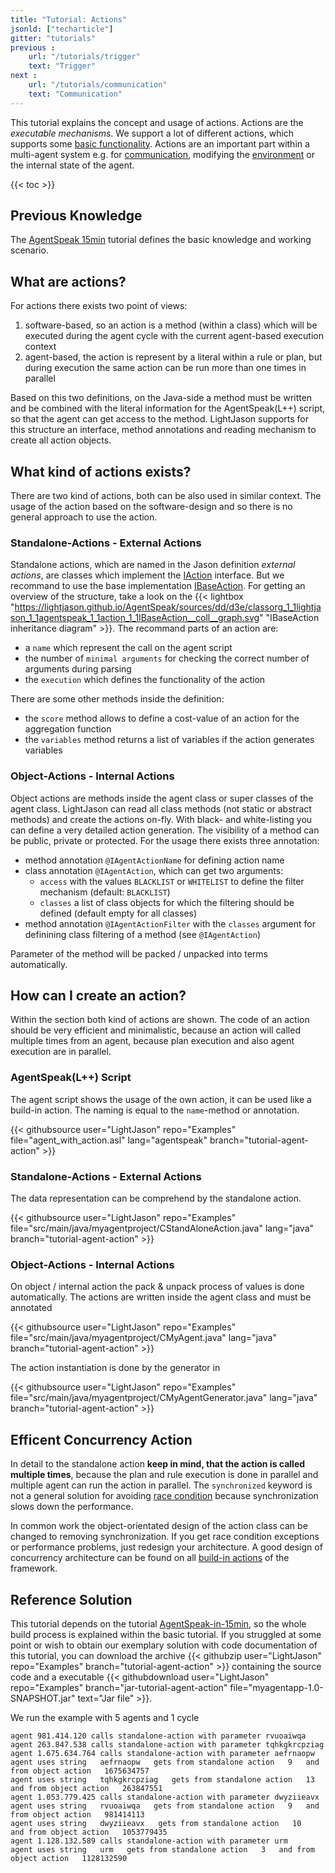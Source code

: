 ```yaml
---
title: "Tutorial: Actions"
jsonld: ["techarticle"]
gitter: "tutorials"
previous :
    url: "/tutorials/trigger"
    text: "Trigger" 
next :
    url: "/tutorials/communication"
    text: "Communication"     
---
```


This tutorial explains the concept and usage of actions. Actions are the _executable mechanisms_. We support a lot of different actions, which supports some [basic functionality](/knowledgebase/actions). Actions are an important part within a multi-agent system e.g. for [communication](/tutorials/communication), modifying the [environment](/tutorials/environment) or the internal state of the agent.

{{< toc >}}

## Previous Knowledge

The [AgentSpeak 15min](/tutorials/agentspeak-in-fifteen-minutes/) tutorial defines the basic knowledge and working scenario.

## What are actions?

For actions there exists two point of views:

1. software-based, so an action is a method (within a class) which will be executed during the agent cycle with the current agent-based execution context
2. agent-based, the action is represent by a literal within a rule or plan, but during execution the same action can be run more than one times in parallel

Based on this two definitions, on the Java-side a method must be written and be combined with the literal information for the AgentSpeak(L++) script, so that the agent can get access to the method. LightJason supports for this structure an interface, method annotations and reading mechanism to create all action objects.



## What kind of actions exists?

There are two kind of actions, both can be also used in similar context. The usage of the action based on the software-design and so there is no general approach to use the action.

### Standalone-Actions - External Actions

Standalone actions, which are named in the Jason definition _external actions_, are classes which implement the [IAction](https://lightjason.github.io/AgentSpeak/sources/dc/d53/interfaceorg_1_1lightjason_1_1agentspeak_1_1action_1_1IAction.html) interface. But we recommand to use the base implementation [IBaseAction](https://lightjason.github.io/AgentSpeak/sources/da/d94/classorg_1_1lightjason_1_1agentspeak_1_1action_1_1IBaseAction.html). For getting an overview of the structure, take a look on the {{< lightbox "https://lightjason.github.io/AgentSpeak/sources/dd/d3e/classorg_1_1lightjason_1_1agentspeak_1_1action_1_1IBaseAction__coll__graph.svg" "IBaseAction inheritance diagram" >}}. The recommand parts of an action are:

* a ```name``` which represent the call on the agent script
* the number of ```minimal arguments``` for checking the correct number of arguments during parsing
* the ```execution``` which defines the functionality of the action

There are some other methods inside the definition:

* the ```score``` method allows to define a cost-value of an action for the aggregation function
* the ```variables``` method returns a list of variables if the action generates variables

### Object-Actions - Internal Actions

Object actions are methods inside the agent class or super classes of the agent class. LightJason can read all class methods (not static or abstract methods) and create the actions on-fly. With black- and white-listing you can define a very detailed action generation. The visibility of a method can be public, private or protected.
For the usage there exists three annotation:

* method annotation ```@IAgentActionName``` for defining action name
* class annotation ```@IAgentAction```, which can get two arguments:
    * ```access``` with the values ```BLACKLIST``` or ```WHITELIST``` to define the filter mechanism (default: ```BLACKLIST```)
    * ```classes``` a list of class objects for which the filtering should be defined (default empty for all classes)
* method annotation ```@IAgentActionFilter``` with the ```classes``` argument for definining class filtering of a method (see ```@IAgentAction```)

Parameter of the method will be packed / unpacked into terms automatically.




## How can I create an action?

Within the section both kind of actions are shown. The code of an action should be very efficient and minimalistic, because an action will called multiple times from an agent, because plan execution and also agent execution are in parallel.

### AgentSpeak(L++) Script

The agent script shows the usage of the own action, it can be used like a build-in action. The naming is equal to the ```name```-method or annotation.

<!-- htmlmin:ignore -->
{{< githubsource user="LightJason" repo="Examples" file="agent_with_action.asl" lang="agentspeak" branch="tutorial-agent-action" >}}
<!-- htmlmin:ignore -->

### Standalone-Actions - External Actions

The data representation can be comprehend by the standalone action.

<!-- htmlmin:ignore -->
{{< githubsource user="LightJason" repo="Examples" file="src/main/java/myagentproject/CStandAloneAction.java" lang="java" branch="tutorial-agent-action" >}}
<!-- htmlmin:ignore -->


### Object-Actions - Internal Actions

On object / internal action the pack & unpack process of values is done automatically. The actions are written inside the agent class and must be annotated

<!-- htmlmin:ignore -->
{{< githubsource user="LightJason" repo="Examples" file="src/main/java/myagentproject/CMyAgent.java" lang="java" branch="tutorial-agent-action" >}}
<!-- htmlmin:ignore -->

The action instantiation is done by the generator in

<!-- htmlmin:ignore -->
{{< githubsource user="LightJason" repo="Examples" file="src/main/java/myagentproject/CMyAgentGenerator.java" lang="java" branch="tutorial-agent-action" >}}
<!-- htmlmin:ignore -->


## Efficent Concurrency Action

In detail to the standalone action __keep in mind, that the action is called multiple times__, because the plan and rule execution is done in parallel and multiple agent can run the action in parallel. The ```synchronized``` keyword is not a general solution for avoiding [race condition](https://en.wikipedia.org/wiki/Race_condition) because synchronization slows down the performance.

In common work the object-orientated design of the action class can be changed to removing synchronization. If you get race condition exceptions or performance problems, just redesign your architecture. A good design of concurrency architecture can be found on all [build-in actions](http://lightjason.github.io/AgentSpeak/sources/d8/da4/namespaceorg_1_1lightjason_1_1agentspeak_1_1action_1_1buildin.html) of the framework.

## Reference Solution

This tutorial depends on the tutorial [AgentSpeak-in-15min](/tutorials/agentspeak-in-fifteen-minutes), so the whole build process is explained within the basic tutorial. If you struggled at some point or wish to obtain our exemplary solution with code documentation of this tutorial, you can download the archive {{< githubzip user="LightJason" repo="Examples" branch="tutorial-agent-action" >}} containing the source code and a executable {{< githubdownload user="LightJason" repo="Examples" branch="jar-tutorial-agent-action" file="myagentapp-1.0-SNAPSHOT.jar" text="Jar file" >}}.

We run the example with 5 agents and 1 cycle

```commandline
agent 981.414.120 calls standalone-action with parameter rvuoaiwqa
agent 263.847.538 calls standalone-action with parameter tqhkgkrcpziag
agent 1.675.634.764 calls standalone-action with parameter aefrnaopw
agent uses string   aefrnaopw   gets from standalone action   9   and from object action   1675634757
agent uses string   tqhkgkrcpziag   gets from standalone action   13   and from object action   263847551
agent 1.053.779.425 calls standalone-action with parameter dwyziieavx
agent uses string   rvuoaiwqa   gets from standalone action   9   and from object action   981414113
agent uses string   dwyziieavx   gets from standalone action   10   and from object action   1053779435
agent 1.128.132.589 calls standalone-action with parameter urm
agent uses string   urm   gets from standalone action   3   and from object action   1128132590
```
